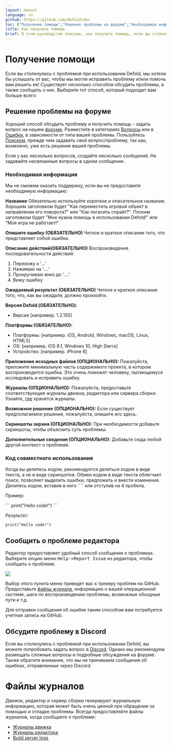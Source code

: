 ```yaml
---
layout: manual
language: ru
github: https://github.com/defold/doc
toc: ["Получение помощи","Решение проблемы на форуме","Необходимая информация","Код совместного использования","Сообщить о проблеме редактора","Обсудите проблему в Discord","Файлы журналов"]
title: Как получить помощь
brief: В этом руководстве описано, как получить помощь, если вы столкнулись с проблемой при использовании Defold.
---
```


# Получение помощи

Если вы столкнулись с проблемой при использовании Defold, мы хотели бы услышать от вас, чтобы мы могли исправить проблему и/или помочь вам решить ее! Существует несколько способов обсудить проблемы, а также сообщить о них. Выберите тот способ, который подходит вам больше всего:

## Решение проблемы на форуме

Хороший способ обсудить проблему и получить помощь - задать вопрос на нашем [форуме](https://forum.defold.com). Разместите в категориях [Вопросы](https://forum.defold.com/c/questions) или в [Ошибки](https://forum.defold.com/c/bugs), в зависимости от типа вашей проблемы. Пользуйтесь [Поиском](https://forum.defold.com/search), прежде чем задавать свой вопрос/проблему, так как, возможно, уже есть решение вашей проблемы.

Если у вас несколько вопросов, создайте несколько сообщений. Не задавайте несвязанные вопросы в одном сообщении.

### Необходимая информация
Мы не сможем оказать поддержку, если вы не предоставите необходимую информацию:

**Название**
Обязательно используйте короткое и описательное название. Хорошим заголовком будет "Как переместить игровой объект в направлении его поворота?" или "Как погасить спрайт?". Плохим заголовком будет "Мне нужна помощь в использовании Defold!" или "Моя игра не работает!".

**Опишите ошибку (ОБЯЗАТЕЛЬНО)**
Четкое и краткое описание того, что представляет собой ошибка.

**Описание действий(ОБЯЗАТЕЛЬНО)**
Воспроизведения последовательности действий:
1. Перехожу к '...'
2. Нажимаю на '....'
3. Прокручиваю вниз до '....'
4. Вижу ошибку

**Ожидаемый результат (ОБЯЗАТЕЛЬНО)**
Четкое и краткое описание того, что, как вы ожидали, должно произойти.

**Версия Defold (ОБЯЗАТЕЛЬНО):**
  - Версия [например. 1.2.155]

**Платформы (ОБЯЗАТЕЛЬНО):**
 - Платформы: [например. iOS, Android, Windows, macOS, Linux, HTML5]
 - OS: [например. iOS 8.1, Windows 10, High Sierra]
 - Устройство: [например. iPhone 6]

**Приложение исходных файлов (ОПЦИОНАЛЬНО):**
Пожалуйста, приложите минимальную часть содержимого проекта, в котором воспроизводится ошибка. Это очень поможет человеку, пытающемуся исследовать и исправить ошибку.

**Журналы (ОПЦИОНАЛЬНО):**
Пожалуйста, предоставьте соответствующие журналы движка, редактора или сервера сборки. Узнайте, [где](#log-files) хранятся журналы.

**Возможное решение (ОПЦИОНАЛЬНО):**
Если существует предполагаемое решение, пожалуйста, опишите его здесь.

**Скриншоты экрана (ОПЦИОНАЛЬНО):**
При необходимости добавьте скриншоты, чтобы объяснить суть проблемы.

**Дополнительные сведения (ОПЦИОНАЛЬНО):**
Добавьте сюда любой другой контекст о проблеме.


### Код совместного использования
Когда вы делитесь кодом, рекомендуется делиться кодом в виде текста, а не в виде скриншотов. Обмен кодом в виде текста облегчает поиск, позволяет выделить ошибки, предложить и внести изменения. Делитесь кодом, вставив в него \`\`\`\` или отступив на 4 пробела.

Пример:

\`\`\`
print("Hello code!")
\`\`\`

Результат:

```
print("Hello code!")
```


## Сообщить о проблеме редактора

Редактор предоставляет удобный способ сообщения о проблемах. Выберите опцию меню <kbd>Help->Report Issue</kbd> из редактора, чтобы сообщить о проблеме.

![](/manuals/images/getting_help/report_issue.png)

Выбор этого пункта меню приведет вас к трекеру проблем на GitHub. Предоставьте [файлы журнала](#log-files), информацию о вашей операционной системе, шаги по воспроизведению проблемы, возможные обходные пути и т.д.

<div class='sidenote' markdown='1'>
Для отправки сообщения об ошибке таким способом вам потребуется учетная запись на GitHub.
</div>


## Обсудите проблему в Discord

Если вы столкнулись с проблемой при использовании Defold, вы можете попробовать задать вопрос в [Discord](https://www.defold.com/discord/). Однако мы рекомендуем размещать сложные вопросы и подробные обсуждения на форуме. Также обратите внимание, что мы не принимаем сообщения об ошибках, отправленные через Discord.


# Файлы журналов

Движок, редактор и сервер сборки генерируют журнальную информацию, которая может быть очень ценной при обращении за помощью и отладке проблемы. Всегда предоставляйте файлы журналов, когда сообщаете о проблеме:

* [Журналы движка](/ru/manuals/debugging-game-and-system-logs)
* [Журналы редактора](/ru/manuals/editor#editor-logs)
* [Build server logs](/ru/manuals/extensions#build-server-logs)
